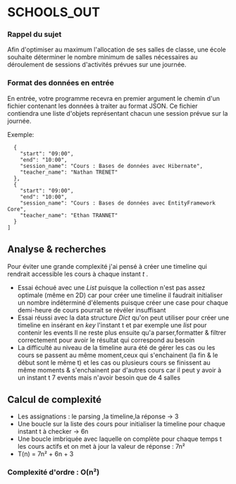 # SCHOOLS_OUT

### Rappel du sujet

Afin d'optimiser au maximum l'allocation de ses salles de classe, une école souhaite déterminer le nombre minimum de salles nécessaires au déroulement de sessions d'activités prévues sur une journée.

### Format des données en entrée

En entrée, votre programme recevra en premier argument le chemin d'un fichier contenant les données à traiter au format JSON.
Ce fichier contiendra une liste d'objets représentant chacun une session prévue sur la journée.

Exemple:

```json[
  {
    "start": "09:00",
    "end": "10:00",
    "session_name": "Cours : Bases de données avec Hibernate",
    "teacher_name": "Nathan TRENET"
  },
  {
    "start": "09:00",
    "end": "10:00",
    "session_name": "Cours : Bases de données avec EntityFramework Core",
    "teacher_name": "Ethan TRANNET"
  }
]
```

## Analyse & recherches

Pour éviter une grande complexité j'ai pensé à créer une timeline qui rendrait accessible les cours à chaque instant _t_ .
* Essai échoué avec une _List_ puisque la collection n'est pas assez optimale (même en 2D) car pour créer une timeline il faudrait initialiser un nombre indéterminé d'élements puisque créer une case pour chaque demi-heure de cours pourrait se révéler insuffisant
* Essai réussi avec la data structure _Dict_ qu'on peut utiliser pour créer une timeline en insérant en _key_ l'instant t et par exemple une _list_ pour contenir les events 
Il ne reste plus ensuite qu'a parser,formatter & filtrer correctement pour avoir le résultat qui correspond au besoin
* La difficulté au niveau de la timeline aura été de gérer les cas ou les cours se passent au même moment,ceux qui s'enchainent (la fin & le début sont le même t) et les cas ou plusieurs cours se finissent au même moments & s'enchainent par d'autres cours car il peut y avoir à un instant t 7 events mais n'avoir besoin que de 4 salles


## Calcul de complexité

* Les assignations : le parsing ,la timeline,la réponse → 3
* Une boucle sur la liste des cours pour initialiser la timeline pour chaque instant t à checker → 6n
* Une boucle imbriquée avec laquelle on complète pour chaque temps t les cours actifs et on met à jour la valeur de réponse : 7n²
* T(n) = 7n² + 6n + 3

### Complexité d'ordre : O(n²)
